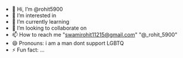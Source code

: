 - 👋 Hi, I’m @rohit5900
- 👀 I’m interested in
- 🌱 I’m currently learning 
- 💞️ I’m looking to collaborate on 
- 📫 How to reach me "swamirohit11215@gmail.com" "@_rohit_5900"
- 😄 Pronouns: i am a man dont support LGBTQ
- ⚡ Fun fact: ...

<!---
rohit5900/rohit5900 is a ✨ special ✨ repository because its `README.md` (this file) appears on your GitHub profile.
You can click the Preview link to take a look at your changes.
--->
